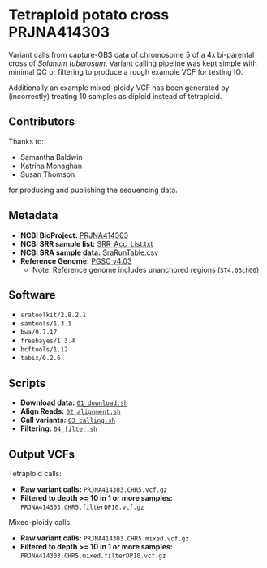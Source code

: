 # Tetraploid potato cross PRJNA414303 

Variant calls from capture-GBS data of chromosome 5 of a 4x bi-parental cross of *Solanum tuberosum*.
Variant calling pipeline was kept simple with minimal QC or filtering to produce a rough example VCF for testing IO.

Additionally an example mixed-ploidy VCF has been generated by (incorrectly) treating 10 samples as diploid 
instead of tetraploid.

## Contributors

Thanks to:

- Samantha Baldwin
- Katrina Monaghan
- Susan Thomson

for producing and publishing the sequencing data.

## Metadata

- **NCBI BioProject:** [PRJNA414303](https://www.ncbi.nlm.nih.gov/bioproject/?term=PRJNA414303)
- **NCBI SRR sample list:** [SRR_Acc_List.txt](SRR_Acc_List.txt)
- **NCBI SRA sample data:** [SraRunTable.csv](SraRunTable.csv)
- **Reference Genome:** [PGSC v4.03](http://solanaceae.plantbiology.msu.edu/pgsc_download.shtml)
  - Note: Reference genome includes unanchored regions (`ST4.03ch00`)

## Software

- `sratoolkit/2.8.2.1`
- `samtools/1.3.1`
- `bwa/0.7.17`
- `freebayes/1.3.4`
- `bcftools/1.12`
- `tabix/0.2.6`

## Scripts

- **Download data:** [`01_download.sh`](01_download.sh)
- **Align Reads:** [`02_alignment.sh`](02_alignment.sh)
- **Call variants:** [`03_calling.sh`](03_calling.sh)
- **Filtering:** [`04_filter.sh`](04_filter.sh)

## Output VCFs

Tetraploid calls:

- **Raw variant calls:** `PRJNA414303.CHR5.vcf.gz`
- **Filtered to depth >= 10 in 1 or more samples:** `PRJNA414303.CHR5.filterDP10.vcf.gz`

Mixed-ploidy calls:

- **Raw variant calls:** `PRJNA414303.CHR5.mixed.vcf.gz`
- **Filtered to depth >= 10 in 1 or more samples:** `PRJNA414303.CHR5.mixed.filterDP10.vcf.gz`

